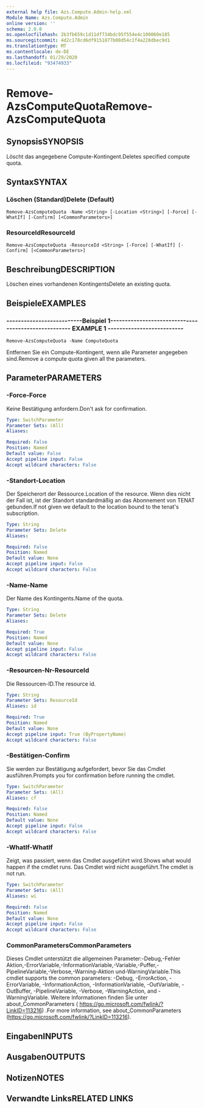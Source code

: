 ```yaml
---
external help file: Azs.Compute.Admin-help.xml
Module Name: Azs.Compute.Admin
online version: ''
schema: 2.0.0
ms.openlocfilehash: 2b3fb659c1d11df734bdc95f554e4c100060e185
ms.sourcegitcommit: 4d2c178cd6df9151877b08d54c1f4a228dbec9d1
ms.translationtype: MT
ms.contentlocale: de-DE
ms.lasthandoff: 01/29/2020
ms.locfileid: "93474933"
---
```

# <span data-ttu-id="73c56-101">Remove-AzsComputeQuota</span><span class="sxs-lookup"><span data-stu-id="73c56-101">Remove-AzsComputeQuota</span></span>

## <span data-ttu-id="73c56-102">Synopsis</span><span class="sxs-lookup"><span data-stu-id="73c56-102">SYNOPSIS</span></span>
<span data-ttu-id="73c56-103">Löscht das angegebene Compute-Kontingent.</span><span class="sxs-lookup"><span data-stu-id="73c56-103">Deletes specified compute quota.</span></span>

## <span data-ttu-id="73c56-104">Syntax</span><span class="sxs-lookup"><span data-stu-id="73c56-104">SYNTAX</span></span>

### <span data-ttu-id="73c56-105">Löschen (Standard)</span><span class="sxs-lookup"><span data-stu-id="73c56-105">Delete (Default)</span></span>
```
Remove-AzsComputeQuota -Name <String> [-Location <String>] [-Force] [-WhatIf] [-Confirm] [<CommonParameters>]
```

### <span data-ttu-id="73c56-106">ResourceId</span><span class="sxs-lookup"><span data-stu-id="73c56-106">ResourceId</span></span>
```
Remove-AzsComputeQuota -ResourceId <String> [-Force] [-WhatIf] [-Confirm] [<CommonParameters>]
```

## <span data-ttu-id="73c56-107">Beschreibung</span><span class="sxs-lookup"><span data-stu-id="73c56-107">DESCRIPTION</span></span>
<span data-ttu-id="73c56-108">Löschen eines vorhandenen Kontingents</span><span class="sxs-lookup"><span data-stu-id="73c56-108">Delete an existing quota.</span></span>

## <span data-ttu-id="73c56-109">Beispiele</span><span class="sxs-lookup"><span data-stu-id="73c56-109">EXAMPLES</span></span>

### <span data-ttu-id="73c56-110">--------------------------Beispiel 1--------------------------</span><span class="sxs-lookup"><span data-stu-id="73c56-110">-------------------------- EXAMPLE 1 --------------------------</span></span>
```
Remove-AzsComputeQuota -Name ComputeQuota
```

<span data-ttu-id="73c56-111">Entfernen Sie ein Compute-Kontingent, wenn alle Parameter angegeben sind.</span><span class="sxs-lookup"><span data-stu-id="73c56-111">Remove a compute quota given all the parameters.</span></span>

## <span data-ttu-id="73c56-112">Parameter</span><span class="sxs-lookup"><span data-stu-id="73c56-112">PARAMETERS</span></span>

### <span data-ttu-id="73c56-113">-Force</span><span class="sxs-lookup"><span data-stu-id="73c56-113">-Force</span></span>
<span data-ttu-id="73c56-114">Keine Bestätigung anfordern.</span><span class="sxs-lookup"><span data-stu-id="73c56-114">Don't ask for confirmation.</span></span>

```yaml
Type: SwitchParameter
Parameter Sets: (All)
Aliases: 

Required: False
Position: Named
Default value: False
Accept pipeline input: False
Accept wildcard characters: False
```

### <span data-ttu-id="73c56-115">-Standort</span><span class="sxs-lookup"><span data-stu-id="73c56-115">-Location</span></span>
<span data-ttu-id="73c56-116">Der Speicherort der Ressource.</span><span class="sxs-lookup"><span data-stu-id="73c56-116">Location of the resource.</span></span> <span data-ttu-id="73c56-117">Wenn dies nicht der Fall ist, ist der Standort standardmäßig an das Abonnement von TENAT gebunden.</span><span class="sxs-lookup"><span data-stu-id="73c56-117">If not given we default to the location bound to the tenat's subscription.</span></span>

```yaml
Type: String
Parameter Sets: Delete
Aliases: 

Required: False
Position: Named
Default value: None
Accept pipeline input: False
Accept wildcard characters: False
```

### <span data-ttu-id="73c56-118">-Name</span><span class="sxs-lookup"><span data-stu-id="73c56-118">-Name</span></span>
<span data-ttu-id="73c56-119">Der Name des Kontingents.</span><span class="sxs-lookup"><span data-stu-id="73c56-119">Name of the quota.</span></span>

```yaml
Type: String
Parameter Sets: Delete
Aliases: 

Required: True
Position: Named
Default value: None
Accept pipeline input: False
Accept wildcard characters: False
```

### <span data-ttu-id="73c56-120">-Resourcen-Nr</span><span class="sxs-lookup"><span data-stu-id="73c56-120">-ResourceId</span></span>
<span data-ttu-id="73c56-121">Die Ressourcen-ID.</span><span class="sxs-lookup"><span data-stu-id="73c56-121">The resource id.</span></span>

```yaml
Type: String
Parameter Sets: ResourceId
Aliases: id

Required: True
Position: Named
Default value: None
Accept pipeline input: True (ByPropertyName)
Accept wildcard characters: False
```

### <span data-ttu-id="73c56-122">-Bestätigen</span><span class="sxs-lookup"><span data-stu-id="73c56-122">-Confirm</span></span>
<span data-ttu-id="73c56-123">Sie werden zur Bestätigung aufgefordert, bevor Sie das Cmdlet ausführen.</span><span class="sxs-lookup"><span data-stu-id="73c56-123">Prompts you for confirmation before running the cmdlet.</span></span>

```yaml
Type: SwitchParameter
Parameter Sets: (All)
Aliases: cf

Required: False
Position: Named
Default value: None
Accept pipeline input: False
Accept wildcard characters: False
```

### <span data-ttu-id="73c56-124">-WhatIf</span><span class="sxs-lookup"><span data-stu-id="73c56-124">-WhatIf</span></span>
<span data-ttu-id="73c56-125">Zeigt, was passiert, wenn das Cmdlet ausgeführt wird.</span><span class="sxs-lookup"><span data-stu-id="73c56-125">Shows what would happen if the cmdlet runs.</span></span>
<span data-ttu-id="73c56-126">Das Cmdlet wird nicht ausgeführt.</span><span class="sxs-lookup"><span data-stu-id="73c56-126">The cmdlet is not run.</span></span>

```yaml
Type: SwitchParameter
Parameter Sets: (All)
Aliases: wi

Required: False
Position: Named
Default value: None
Accept pipeline input: False
Accept wildcard characters: False
```

### <span data-ttu-id="73c56-127">CommonParameters</span><span class="sxs-lookup"><span data-stu-id="73c56-127">CommonParameters</span></span>
<span data-ttu-id="73c56-128">Dieses Cmdlet unterstützt die allgemeinen Parameter:-Debug,-Fehler Aktion,-ErrorVariable,-InformationVariable,-Variable,-Puffer,-PipelineVariable,-Verbose,-Warning-Aktion und-WarningVariable.</span><span class="sxs-lookup"><span data-stu-id="73c56-128">This cmdlet supports the common parameters: -Debug, -ErrorAction, -ErrorVariable, -InformationAction, -InformationVariable, -OutVariable, -OutBuffer, -PipelineVariable, -Verbose, -WarningAction, and -WarningVariable.</span></span> <span data-ttu-id="73c56-129">Weitere Informationen finden Sie unter about_CommonParameters ( https://go.microsoft.com/fwlink/?LinkID=113216) .</span><span class="sxs-lookup"><span data-stu-id="73c56-129">For more information, see about_CommonParameters (https://go.microsoft.com/fwlink/?LinkID=113216).</span></span>

## <span data-ttu-id="73c56-130">Eingaben</span><span class="sxs-lookup"><span data-stu-id="73c56-130">INPUTS</span></span>

## <span data-ttu-id="73c56-131">Ausgaben</span><span class="sxs-lookup"><span data-stu-id="73c56-131">OUTPUTS</span></span>

## <span data-ttu-id="73c56-132">Notizen</span><span class="sxs-lookup"><span data-stu-id="73c56-132">NOTES</span></span>

## <span data-ttu-id="73c56-133">Verwandte Links</span><span class="sxs-lookup"><span data-stu-id="73c56-133">RELATED LINKS</span></span>

